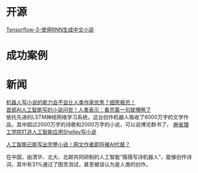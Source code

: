 




# 开源
[Tensorflow-3-使用RNN生成中文小说](https://blog.csdn.net/heisejiuhuche/article/details/73010638)<br>

# 成功案例

# 新闻
[机器人写小说的能力会不会比人类作家优秀？细思极恐！](https://baijiahao.baidu.com/s?id=1590173154613626527&wfr=spider&for=pc)<br>
[首部AI人工智能写的小说问世！人类表示：看完第一句就懵圈了](https://baijiahao.baidu.com/s?id=1616491142050490822&wfr=spider&for=pc)<br>
依托先进的LSTM神经网络学习系统，这台创作机器人吸收了6000万字的文学作品，其中超过2000万字的诗歌和2000万字的小说，可以说博览群书了。
[麻省理工学院打造人工智能应用Shelley写小说](http://www.elecfans.com/d/576931.html)<br>

[人工智能已能写出完整小说！网文作者即将被AI代替？](https://baijiahao.baidu.com/s?id=1614005882416515360&wfr=spider&for=pc)<br>


在中国，由清华、北大、北邮共同研制的人工智能“薇薇写诗机器人”，能够创作诗词，其中有31%通过了图灵测试，甚至被误认为是人类的创作。

